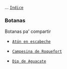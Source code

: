 ... [`Índice`](../../README.md)

### Botanas

Botanas pa' compartir

- [`Atún en escabeche`](./atunEscabeche.md)

- [`Campesina de Roquefort`](./campesinaRoquefort.md)

- [`Dip de Aguacate`](./dipAguacate.md)

